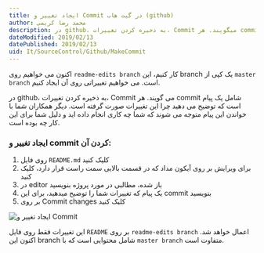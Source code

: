 ```yaml
---
title: ایجاد تغییر و Commit در گیت هاب (github)  
author: محمد رضا کریمی  
description: در github، به ذخیره کردن تغییرات، Commit میگویند. هر commit شامل یک پیام است که توضیح میدهید چرا این تغییرات صورت گرفته است. دیگر همکاران شما با خواندن این پیام متوجه میشوند که شما چه کاری انجام داده اید. 
dateModified: 2019/02/13  
datePublished: 2019/02/13  
uid: It/SourceControl/Github/MakeCommit  
---
```


اکنون می خواهیم روی `readme-edits branch` کار کنیم، این branch یک کپی از `master branch` است.
می خواهیم تغییراتی روی آن ایجاد کنیم.

در github، به ذخیره کردن تغییرات، Commit می گویند.
هر commit شامل یک پیام است که توضیح می دهید چرا این تغییرات صورت گرفته است. دیگر همکاران شما با خواندن این پیام متوجه می شوند که شما چه کاری انجام داده اید و دلیل شما برای این کار چه بوده است.

### ایجاد تغییر و commit کردن آن:
1. روی فایل `README.md` کلیک کنید
2. برای ویرایش بر روی آیکون مداد که در قسمت بالایی سمت راست قرار دارد، کلیک کنید
3. در editor باز شده، مطالبی در مورد پروژه بنویسید
4. یک پیام که تغییرات شما را توضیح میدهید، برای این commit بنویسید
5. بر روی Commit changes کلیک کنید

![ایجاد تغییر و Commit](./Images/commit.png)

این تغییرات فقط روی فایل `README` بر روی `readme-edits branch` اعمال خواهد شد. اکنون این branch شامل محتوایی است که با `master branch` متفاوت است.
